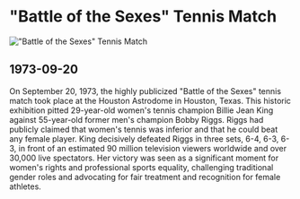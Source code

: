 # "Battle of the Sexes" Tennis Match

!["Battle of the Sexes" Tennis Match](https://cdn.britannica.com/49/196049-050-C459E39B/Bobby-Riggs-Billie-Jean-King-Battle-of-September-20-1973.jpg)

## 1973-09-20

On September 20, 1973, the highly publicized "Battle of the Sexes" tennis match took place at the Houston Astrodome in Houston, Texas. This historic exhibition pitted 29-year-old women's tennis champion Billie Jean King against 55-year-old former men's champion Bobby Riggs. Riggs had publicly claimed that women's tennis was inferior and that he could beat any female player. King decisively defeated Riggs in three sets, 6-4, 6-3, 6-3, in front of an estimated 90 million television viewers worldwide and over 30,000 live spectators. Her victory was seen as a significant moment for women's rights and professional sports equality, challenging traditional gender roles and advocating for fair treatment and recognition for female athletes.